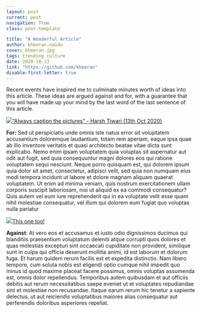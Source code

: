 ```yaml
---
layout: post
current: post
navigation: True
class: post-template

title: "A Wonderful Article"
author: kheeran.naidu
cover: kheeran.jpg
tags: trending culture
date: 2020-10-13
link: "https://github.com/kheeran"
disable-first-letter: true
---
```

<p>Recent events have inspired me to culminate minutes worth of ideas into this article. These ideas are argued against and for, with a guarantee that you will have made up your mind by the last word of the last sentence of this article.&nbsp;</p><p><a href="https://commons.wikimedia.org/wiki/File:Whitby_Abbey_image.jpg" rel="noopener noreferrer" target="_blank" ><div class='caption' style='text-align: left'><img src="https://lh5.googleusercontent.com/v7l2gGPk_x401PmY6gEj4Ms8wbrjSl6SnWlLlm8a0iG_KGjRYx1xEDSCLInxPDymfaKo7vtz5cO3Vezs56qiR6i05_fL7jiAWbbV4EKcWxafUrHqAuTRBFUhTBGb_YM09dvaLuze"  >“Always caption the pictures” - Harsh Tiwari (13th Oct 2020)</div></a></p><p><strong >For:</strong> Sed ut perspiciatis unde omnis iste natus error sit voluptatem accusantium doloremque laudantium, totam rem aperiam, eaque ipsa quae ab illo inventore veritatis et quasi architecto beatae vitae dicta sunt explicabo. Nemo enim ipsam voluptatem quia voluptas sit aspernatur aut odit aut fugit, sed quia consequuntur magni dolores eos qui ratione voluptatem sequi nesciunt. Neque porro quisquam est, qui dolorem ipsum quia dolor sit amet, consectetur, adipisci velit, sed quia non numquam eius modi tempora incidunt ut labore et dolore magnam aliquam quaerat voluptatem. Ut enim ad minima veniam, quis nostrum exercitationem ullam corporis suscipit laboriosam, nisi ut aliquid ex ea commodi consequatur? Quis autem vel eum iure reprehenderit qui in ea voluptate velit esse quam nihil molestiae consequatur, vel illum qui dolorem eum fugiat quo voluptas nulla pariatur</p><p><a href="https://pixabay.com/photos/tree-sunset-amazing-beautiful-736885/" rel="noopener noreferrer" target="_blank" ><div class='caption' style='text-align: left'><img src="https://lh5.googleusercontent.com/YDA4dy0x3sYCDpwuTwwnd2z1RvcbLMJXk8J7Eu3MI5VJyIMkoR3yanPdvenBglkvwwlmDX3TrA7Q6fsBbKhrE4gjwxGXkMG0MZwIOAXp-wicb_5Tndrj2gzqwx9jsNBDIHFRn1Q1"  >This one too! </div></a></p><p><strong >Against</strong>: At vero eos et accusamus et iusto odio dignissimos ducimus qui blanditiis praesentium voluptatum deleniti atque corrupti quos dolores et quas molestias excepturi sint occaecati cupiditate non provident, similique sunt in culpa qui officia deserunt mollitia animi, id est laborum et dolorum fuga. Et harum quidem rerum facilis est et expedita distinctio. Nam libero tempore, cum soluta nobis est eligendi optio cumque nihil impedit quo minus id quod maxime placeat facere possimus, omnis voluptas assumenda est, omnis dolor repellendus. Temporibus autem quibusdam et aut officiis debitis aut rerum necessitatibus saepe eveniet ut et voluptates repudiandae sint et molestiae non recusandae. Itaque earum rerum hic tenetur a sapiente delectus, ut aut reiciendis voluptatibus maiores alias consequatur aut perferendis doloribus asperiores repellat.</p>